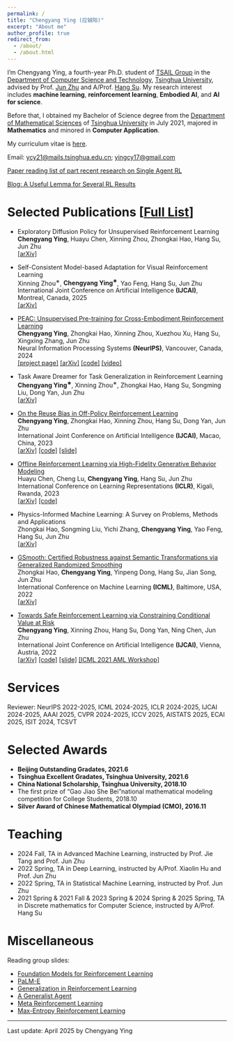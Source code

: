 ```yaml
---
permalink: /
title: "Chengyang Ying (应铖阳)"
excerpt: "About me"
author_profile: true
redirect_from: 
  - /about/
  - /about.html
---
```


I’m Chengyang Ying, a fourth-year Ph.D. student of [TSAIL Group](https://ml.cs.tsinghua.edu.cn/index.html) in the [Department of Computer Science and Technology](https://www.cs.tsinghua.edu.cn/), [Tsinghua University](https://www.tsinghua.edu.cn/), advised by Prof. [Jun Zhu](https://ml.cs.tsinghua.edu.cn/~jun/index.shtml) and A/Prof. [Hang Su](https://www.suhangss.me/). My research interest includes **machine learning**, **reinforcement learning**, **Embodied AI**, and **AI for science**. 

Before that, I obtained my Bachelor of Science degree from the [Department of Mathematical Sciences](https://math.tsinghua.edu.cn/) of [Tsinghua University](https://www.tsinghua.edu.cn/) in July 2021, majored in **Mathematics** and minored in **Computer Application**.

My curriculum vitae is [here](https://yingchengyang.github.io/files/cv.pdf).

Email: ycy21@mails.tsinghua.edu.cn; yingcy17@gmail.com

[Paper reading list of part recent research on Single Agent RL](https://github.com/yingchengyang/Reinforcement-Learning-Papers)

[Blog: A Useful Lemma for Several RL Results](https://yingchengyang.github.io/posts/2025-02-15-bellman-lemma/)

Selected Publications \[[Full List](https://yingchengyang.github.io/publications/)\]
======

* Exploratory Diffusion Policy for Unsupervised Reinforcement Learning <br>
**Chengyang Ying**, Huayu Chen, Xinning Zhou, Zhongkai Hao, Hang Su, Jun Zhu <br>
[\[arXiv\]](https://arxiv.org/pdf/2502.07279.pdf)

* Self-Consistent Model-based Adaptation for Visual Reinforcement Learning <br>
Xinning Zhou<sup>&lowast;</sup>, **Chengyang Ying<sup>&lowast;</sup>**, Yao Feng, Hang Su, Jun Zhu <br>
International Joint Conference on Artificial Intelligence **(IJCAI)**, Montreal, Canada, 2025 <br>
[\[arXiv\]](https://arxiv.org/pdf/2502.09923.pdf)

* [PEAC: Unsupervised Pre-training for Cross-Embodiment Reinforcement Learning](https://openreview.net/forum?id=LyAFfdx8YF) <br>
**Chengyang Ying**, Zhongkai Hao, Xinning Zhou, Xuezhou Xu, Hang Su, Xingxing Zhang, Jun Zhu <br>
Neural Information Processing Systems **(NeurIPS)**, Vancouver, Canada, 2024 <br>
[\[project page\]](https://yingchengyang.github.io/ceurl) [\[arXiv\]](https://arxiv.org/pdf/2405.14073.pdf) [\[code\]](https://github.com/thu-ml/CEURL) [\[video\]](https://ml.cs.tsinghua.edu.cn/~chengyang/PEAC/video.mp4)

* Task Aware Dreamer for Task Generalization in Reinforcement Learning <br>
**Chengyang Ying<sup>&lowast;</sup>**, Xinning Zhou<sup>&lowast;</sup>, Zhongkai Hao, Hang Su, Songming Liu, Dong Yan, Jun Zhu <br>
[\[arXiv\]](https://arxiv.org/pdf/2303.05092.pdf)

* [On the Reuse Bias in Off-Policy Reinforcement Learning](https://www.ijcai.org/proceedings/2023/0502) <br>
**Chengyang Ying**, Zhongkai Hao, Xinning Zhou, Hang Su, Dong Yan, Jun Zhu <br>
International Joint Conference on Artificial Intelligence **(IJCAI)**, Macao, China, 2023 <br>
[\[arXiv\]](https://arxiv.org/pdf/2209.07074.pdf) [\[code\]](https://github.com/yingchengyang/BIRIS) [\[slide\]](https://ml.cs.tsinghua.edu.cn/~chengyang/Reuse_Bias/reuse_bias.pdf)

* [Offline Reinforcement Learning via High-Fidelity Generative Behavior Modeling](https://openreview.net/forum?id=42zs3qa2kpy) <br>
Huayu Chen, Cheng Lu, **Chengyang Ying**, Hang Su, Jun Zhu <br>
International Conference on Learning Representations **(ICLR)**, Kigali, Rwanda, 2023 <br>
[\[arXiv\]](https://arxiv.org/pdf/2209.14548.pdf) [\[code\]](https://github.com/ChenDRAG/SfBC)

* Physics-Informed Machine Learning: A Survey on Problems, Methods and Applications <br>
Zhongkai Hao, Songming Liu, Yichi Zhang, **Chengyang Ying**, Yao Feng, Hang Su, Jun Zhu <br>
[\[arXiv\]](https://arxiv.org/pdf/2211.08064.pdf)

* [GSmooth: Certified Robustness against Semantic Transformations via Generalized Randomized Smoothing](https://proceedings.mlr.press/v162/hao22c) <br>
Zhongkai Hao, **Chengyang Ying**, Yinpeng Dong, Hang Su, Jian Song, Jun Zhu <br>
International Conference on Machine Learning **(ICML)**, Baltimore, USA, 2022 <br>
[\[arXiv\]](https://arxiv.org/pdf/2206.04310.pdf)

* [Towards Safe Reinforcement Learning via Constraining Conditional Value at Risk](https://www.ijcai.org/proceedings/2022/0510) <br>
**Chengyang Ying**, Xinning Zhou, Hang Su, Dong Yan, Ning Chen, Jun Zhu <br>
International Joint Conference on Artificial Intelligence **(IJCAI)**, Vienna, Austria, 2022 <br>
[\[arXiv\]](https://arxiv.org/pdf/2206.04436.pdf) [\[code\]](https://github.com/yingchengyang/CPPO) [\[slide\]](https://ml.cs.tsinghua.edu.cn/~chengyang/CVaR_safe_RL/CVaR_Safe_RL.pdf) [\[ICML 2021 AML Workshop\]](https://openreview.net/forum?id=igA6MDRISO1)


<!-- Manuscripts
======
* Analysis of Alignment Phenomenon in Simple Teacher-student Networks with Finite Width <br>
Hanlin Zhu, **Chengyang Ying**, Song Zuo <br>
\[[pdf](https://openreview.net/pdf?id=e3bhF_p0T7c)\]

Projects
======
* We (Zhongkai Hao, Chengyang Ying, Zhengyi Wang) automatically crawl and classify articles about NN4Phys.<br>
\[[link](https://ml.cs.tsinghua.edu.cn/~zhongkai/papers/ml4phys_paperlist.txt)\] -->

Services
======
Reviewer: NeurIPS 2022-2025, ICML 2024-2025, ICLR 2024-2025, IJCAI 2024-2025, AAAI 2025, CVPR 2024-2025, ICCV 2025, AISTATS 2025, ECAI 2025, ISIT 2024, TCSVT

<!-- Others: Reviewer for Adversarial Machine Larning workshop@ICML 2021 & AAAI 2022 -->

Selected Awards
======
* **Beijing Outstanding Gradates, 2021.6** 
* **Tsinghua Excellent Gradates, Tsinghua University, 2021.6**
* **China National Scholarship, Tsinghua University, 2018.10**
* The first prize of “Gao Jiao She Bei”national mathematical modeling competition for College Students, 2018.10
* **Silver Award of Chinese Mathematical Olympiad (CMO), 2016.11**

<!-- * WQF Scholarship, Tsinghua University, 2020.10
* ZhaoFangxiong Scholorship, Dept. Math, Tsinghua Univrsity, 2020.4
* Hengda Scholarship, Tsinghua University, 2019.10 
* Comprehensive Excellence Award, Tsinghua University, 2018-2020 -->

Teaching
======
* 2024 Fall, TA in Advanced Machine Learning, instructed by Prof. Jie Tang and Prof. Jun Zhu
* 2022 Spring, TA in Deep Learning, instructed by A/Prof. Xiaolin Hu and Prof. Jun Zhu
* 2022 Spring, TA in Statistical Machine Learning, instructed by Prof. Jun Zhu
* 2021 Spring & 2021 Fall & 2023 Spring & 2024 Spring & 2025 Spring, TA in Discrete mathematics for Computer Science, instructed by A/Prof. Hang Su

Miscellaneous
======
Reading group slides:
* [Foundation Models for Reinforcement Learning](https://ml.cs.tsinghua.edu.cn/~chengyang/reading_meeting/Reading_Meeting_20230331.pdf)
* [PaLM-E](https://ml.cs.tsinghua.edu.cn/~chengyang/reading_meeting/Reading_Meeting_20230308.pdf)
* [Generalization in Reinforcement Learning](https://ml.cs.tsinghua.edu.cn/~chengyang/reading_meeting/Reading_Meeting_20221111.pdf)
* [A Generalist Agent](https://ml.cs.tsinghua.edu.cn/~chengyang/reading_meeting/Reading_Meeting_20220607.pdf)
* [Meta Reinforcement Learning](https://ml.cs.tsinghua.edu.cn/~chengyang/reading_meeting/Reading_Meeting_20220311.pdf)
* [Max-Entropy Reinforcement Learning](https://ml.cs.tsinghua.edu.cn/~chengyang/reading_meeting/Reading_Meeting_20211126.pdf)

 
***
Last update: April 2025 by Chengyang Ying
